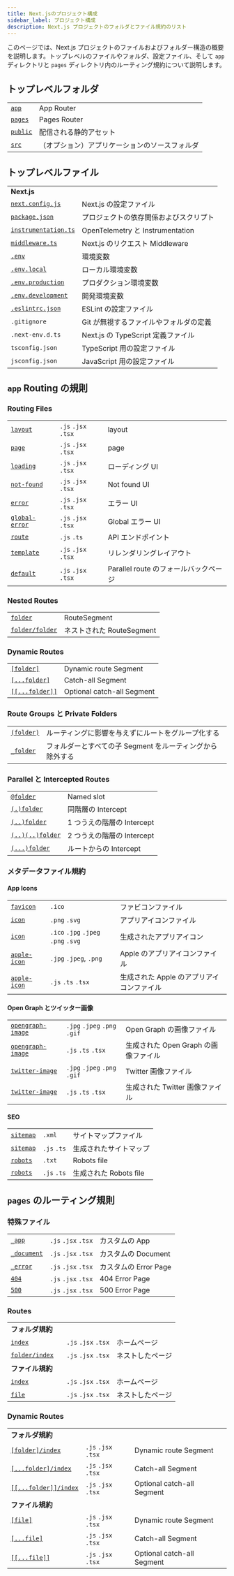 ```yaml
---
title: Next.jsのプロジェクト構成
sidebar_label: プロジェクト構成
description: Next.js プロジェクトのフォルダとファイル規約のリスト
---
```


このページでは、Next.js プロジェクトのファイルおよびフォルダー構造の概要を説明します。トップレベルのファイルやフォルダ、設定ファイル、そして `app` ディレクトリと `pages` ディレクトリ内のルーティング規約について説明します。

## トップレベルフォルダ

|                                                                                 |                                                |
| ------------------------------------------------------------------------------- | ---------------------------------------------- |
| [`app`](/docs/app-router/building-your-application/routing)                     | App Router                                     |
| [`pages`](https://nextjs.org/docs/pages/building-your-application/routing)      | Pages Router                                   |
| [`public`](/docs/app-router/building-your-application/optimizing/static-assets) | 配信される静的アセット                         |
| [`src`](/docs/app-router/building-your-application/configuring/src-directory)   | （オプション）アプリケーションのソースフォルダ |

## トップレベルファイル

|                                                                                                    |                                        |
| -------------------------------------------------------------------------------------------------- | -------------------------------------- |
| **Next.js**                                                                                        |                                        |
| [`next.config.js`](/docs/app-router/api-reference/next-config-js/)                                 | Next.js の設定ファイル                 |
| [`package.json`](/docs/app-router/getting-started/installation)                                    | プロジェクトの依存関係およびスクリプト |
| [`instrumentation.ts`](/docs/app-router/building-your-application/optimizing/instrumentation)      | OpenTelemetry と Instrumentation       |
| [`middleware.ts`](/docs/app-router/building-your-application/routing/middleware)                   | Next.js のリクエスト Middleware        |
| [`.env`](/docs/app-router/building-your-application/configuring/environment-variables)             | 環境変数                               |
| [`.env.local`](/docs/app-router/building-your-application/configuring/environment-variables)       | ローカル環境変数                       |
| [`.env.production`](/docs/app-router/building-your-application/configuring/environment-variables)  | プロダクション環境変数                 |
| [`.env.development`](/docs/app-router/building-your-application/configuring/environment-variables) | 開発環境変数                           |
| [`.eslintrc.json`](/docs/app-router/building-your-application/configuring/eslint)                  | ESLint の設定ファイル                  |
| `.gitignore`                                                                                       | Git が無視するファイルやフォルダの定義 |
| `.next-env.d.ts`                                                                                   | Next.js の TypeScript 定義ファイル     |
| `tsconfig.json`                                                                                    | TypeScript 用の設定ファイル            |
| `jsconfig.json`                                                                                    | JavaScript 用の設定ファイル            |

## `app` Routing の規則

### Routing Files

|                                                                                        |                     |                                       |
| -------------------------------------------------------------------------------------- | ------------------- | ------------------------------------- |
| [`layout`](/docs/app-router/api-reference/file-conventions/layout)                     | `.js` `.jsx` `.tsx` | layout                                |
| [`page`](/docs/app-router/api-reference/file-conventions/page)                         | `.js` `.jsx` `.tsx` | page                                  |
| [`loading`](/docs/app-router/api-reference/file-conventions/loading)                   | `.js` `.jsx` `.tsx` | ローディング UI                       |
| [`not-found`](/docs/app-router/api-reference/file-conventions/not-found)               | `.js` `.jsx` `.tsx` | Not found UI                          |
| [`error`](/docs/app-router/api-reference/file-conventions/error)                       | `.js` `.jsx` `.tsx` | エラー UI                             |
| [`global-error`](/docs/app-router/api-reference/file-conventions/error#global-errorjs) | `.js` `.jsx` `.tsx` | Global エラー UI                      |
| [`route`](/docs/app-router/api-reference/file-conventions/route)                       | `.js` `.ts`         | API エンドポイント                    |
| [`template`](/docs/app-router/api-reference/file-conventions/template)                 | `.js` `.jsx` `.tsx` | リレンダリングレイアウト              |
| [`default`](/docs/app-router/api-reference/file-conventions/default)                   | `.js` `.jsx` `.tsx` | Parallel route のフォールバックページ |

### Nested Routes

|                                                                                           |                           |
| ----------------------------------------------------------------------------------------- | ------------------------- |
| [`folder`](/docs/app-router/building-your-application/routing/#ルート-segment)            | RouteSegment              |
| [`folder/folder`](/docs/app-router/building-your-application/routing/#ネストされたルート) | ネストされた RouteSegment |

### Dynamic Routes

|                                                                                                                         |                            |
| ----------------------------------------------------------------------------------------------------------------------- | -------------------------- |
| [`[folder]`](/docs/app-router/building-your-application/routing/dynamic-routes#規約)                                    | Dynamic route Segment      |
| [`[...folder]`](/docs/app-router/building-your-application/routing/dynamic-routes#キャッチオール-segment)               | Catch-all Segment          |
| [`[[...folder]]`](/docs/app-router/building-your-application/routing/dynamic-routes#オプションのキャッチオール-segment) | Optional catch-all Segment |

### Route Groups と Private Folders

|                                                                                                 |                                                           |
| ----------------------------------------------------------------------------------------------- | --------------------------------------------------------- |
| [`(folder)`](/docs/app-router/building-your-application/routing/route-groups#規約)              | ルーティングに影響を与えずにルートをグループ化する        |
| [`_folder`](/docs/app-router/building-your-application/routing/colocation#プライベートフォルダ) | フォルダーとすべての子 Segment をルーティングから除外する |

### Parallel と Intercepted Routes

|                                                                                                 |                            |
| ----------------------------------------------------------------------------------------------- | -------------------------- |
| [`@folder`](/docs/app-router/building-your-application/routing/parallel-routes#規約)            | Named slot                 |
| [`(.)folder`](/docs/app-router/building-your-application/routing/intercepting-routes#規約)      | 同階層の Intercept         |
| [`(..)folder`](/docs/app-router/building-your-application/routing/intercepting-routes#規約)     | 1 つうえの階層の Intercept |
| [`(..)(..)folder`](/docs/app-router/building-your-application/routing/intercepting-routes#規約) | 2 つうえの階層の Intercept |
| [`(...)folder`](/docs/app-router/building-your-application/routing/intercepting-routes#規約)    | ルートからの Intercept     |

### メタデータファイル規約

#### App Icons

|                                                                                                                              |                                     |                                           |
| ---------------------------------------------------------------------------------------------------------------------------- | ----------------------------------- | ----------------------------------------- |
| [`favicon`](/docs/app-router/api-reference/file-conventions/metadata/app-icons#favicon)                                      | `.ico`                              | ファビコンファイル                        |
| [`icon`](/docs/app-router/api-reference/file-conventions/metadata/app-icons#icon)                                            | `.png` `.svg`                       | アプリアイコンファイル                    |
| [`icon`](/docs/app-router/api-reference/file-conventions/metadata/app-icons#アイコンを生成するコードを使用するjststsx)       | `.ico` `.jpg` `.jpeg` `.png` `.svg` | 生成されたアプリアイコン                  |
| [`apple-icon`](/docs/app-router/api-reference/file-conventions/metadata/app-icons#apple-icon)                                | `.jpg` `.jpeg`, `.png`              | Apple のアプリアイコンファイル            |
| [`apple-icon`](/docs/app-router/api-reference/file-conventions/metadata/app-icons#アイコンを生成するコードを使用するjststsx) | `.js` `.ts` `.tsx`                  | 生成された Apple のアプリアイコンファイル |

#### Open Graph とツイッター画像

|                                                                                                                                         |                              |                                      |
| --------------------------------------------------------------------------------------------------------------------------------------- | ---------------------------- | ------------------------------------ |
| [`opengraph-image`](/docs/app-router/api-reference/file-conventions/metadata/opengraph-image#opengraph-image)                           | `.jpg` `.jpeg` `.png` `.gif` | Open Graph の画像ファイル            |
| [`opengraph-image`](/docs/app-router/api-reference/file-conventions/metadata/opengraph-image#アイコンを生成するコードを使用するjststsx) | `.js` `.ts` `.tsx`           | 生成された Open Graph の画像ファイル |
| [`twitter-image`](/docs/app-router/api-reference/file-conventions/metadata/opengraph-image#twitter-image)                               | `.jpg` `.jpeg` `.png` `.gif` | Twitter 画像ファイル                 |
| [`twitter-image`](/docs/app-router/api-reference/file-conventions/metadata/opengraph-image#アイコンを生成するコードを使用するjststsx)   | `.js` `.ts` `.tsx`           | 生成された Twitter 画像ファイル      |

#### SEO

|                                                                                                      |             |                        |
| ---------------------------------------------------------------------------------------------------- | ----------- | ---------------------- |
| [`sitemap`](/docs/app-router/api-reference/file-conventions/metadata/sitemap#静的なsitemapxml)       | `.xml`      | サイトマップファイル   |
| [`sitemap`](/docs/app-router/api-reference/file-conventions/metadata/sitemap#サイトマップを生成する) | `.js` `.ts` | 生成されたサイトマップ |
| [`robots`](/docs/app-router/api-reference/file-conventions/metadata/robots#静的なrobotstxt)          | `.txt`      | Robots file            |
| [`robots`](/docs/app-router/api-reference/file-conventions/metadata/robots#robotsファイルを生成する) | `.js` `.ts` | 生成された Robots file |

## `pages` のルーティング規則

### 特殊ファイル

|                                                                                                                               |                     |                       |
| ----------------------------------------------------------------------------------------------------------------------------- | ------------------- | --------------------- |
| [`_app`](https://nextjs.org/docs/pages/building-your-application/routing/custom-app)                                          | `.js` `.jsx` `.tsx` | カスタムの App        |
| [`_document`](https://nextjs.org/docs/pages/building-your-application/routing/custom-document)                                | `.js` `.jsx` `.tsx` | カスタムの Document   |
| [`_error`](https://nextjs.org/docs/pages/building-your-application/routing/custom-error#more-advanced-error-page-customizing) | `.js` `.jsx` `.tsx` | カスタムの Error Page |
| [`404`](https://nextjs.org/docs/pages/building-your-application/routing/custom-error#404-page)                                | `.js` `.jsx` `.tsx` | 404 Error Page        |
| [`500`](https://nextjs.org/docs/pages/building-your-application/routing/custom-error#500-page)                                | `.js` `.jsx` `.tsx` | 500 Error Page        |

### Routes

|                                                                                                                  |                     |                  |
| ---------------------------------------------------------------------------------------------------------------- | ------------------- | ---------------- |
| **フォルダ規約**　                                                                                               |                     |                  |
| [`index`](https://nextjs.org/docs/pages/building-your-application/routing/pages-and-layouts#index-routes)　      | `.js` `.jsx` `.tsx` | ホームページ     |
| [`folder/index`](https://nextjs.org/docs/pages/building-your-application/routing/pages-and-layouts#index-routes) | `.js` `.jsx` `.tsx` | ネストしたページ |
| **ファイル規約**　                                                                                               |                     |                  |
| [`index`](https://nextjs.org/docs/pages/building-your-application/routing/pages-and-layouts#index-routes)　      | `.js` `.jsx` `.tsx` | ホームページ     |
| [`file`](https://nextjs.org/docs/pages/building-your-application/routing/pages-and-layouts)　                    | `.js` `.jsx` `.tsx` | ネストしたページ |

### Dynamic Routes

|                                                                                                                                     |                     |                            |
| ----------------------------------------------------------------------------------------------------------------------------------- | ------------------- | -------------------------- |
| **フォルダ規約**                                                                                                                    |                     |                            |
| [`[folder]/index`](https://nextjs.org/docs/pages/building-your-application/routing/dynamic-routes)                                  | `.js` `.jsx` `.tsx` | Dynamic route Segment      |
| [`[...folder]/index`](https://nextjs.org/docs/pages/building-your-application/routing/dynamic-routes#catch-all-segments)            | `.js` `.jsx` `.tsx` | Catch-all Segment          |
| [`[[...folder]]/index`](https://nextjs.org/docs/pages/building-your-application/routing/dynamic-routes#optional-catch-all-segments) | `.js` `.jsx` `.tsx` | Optional catch-all Segment |
| **ファイル規約**                                                                                                                    |                     |                            |
| [`[file]`](https://nextjs.org/docs/pages/building-your-application/routing/dynamic-routes)                                          | `.js` `.jsx` `.tsx` | Dynamic route Segment      |
| [`[...file]`](https://nextjs.org/docs/pages/building-your-application/routing/dynamic-routes#catch-all-segments)                    | `.js` `.jsx` `.tsx` | Catch-all Segment          |
| [`[[...file]]`](https://nextjs.org/docs/pages/building-your-application/routing/dynamic-routes#optional-catch-all-segments)         | `.js` `.jsx` `.tsx` | Optional catch-all Segment |
